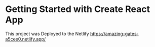 # Getting Started with Create React App

This project was Deployed to the Netlify
https://amazing-gates-a5cee0.netlify.app/
